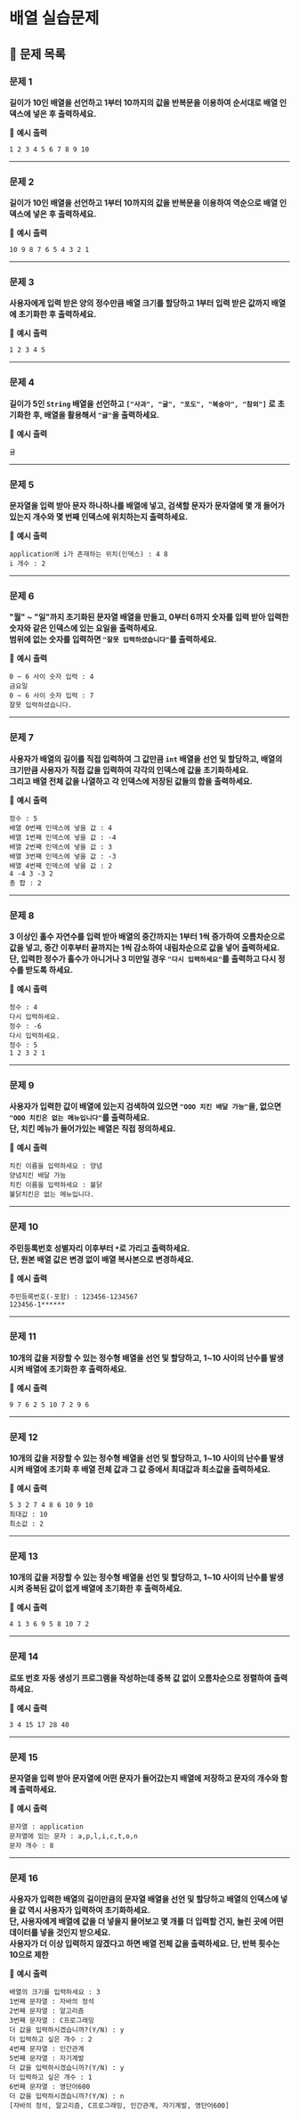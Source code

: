 # 배열 실습문제

## 📝 문제 목록

### 문제 1
**길이가 10인 배열을 선언하고 1부터 10까지의 값을 반복문을 이용하여 순서대로 배열 인덱스에 넣은 후 출력하세요.**  


🔹 **예시 출력**

`1 2 3 4 5 6 7 8 9 10`

---

### 문제 2
**길이가 10인 배열을 선언하고 1부터 10까지의 값을 반복문을 이용하여 역순으로 배열 인덱스에 넣은 후 출력하세요.**  


🔹 **예시 출력**

`10 9 8 7 6 5 4 3 2 1`

---

### 문제 3
**사용자에게 입력 받은 양의 정수만큼 배열 크기를 할당하고 1부터 입력 받은 값까지 배열에 초기화한 후 출력하세요.**  


🔹 **예시 출력**

`1 2 3 4 5`

---

### 문제 4
**길이가 5인 `String` 배열을 선언하고 `["사과", "귤", "포도", "복숭아", "참외"]` 로 초기화한 후, 배열을 활용해서 `"귤"`을 출력하세요.**  


🔹 **예시 출력**

`귤` 

---

### 문제 5
**문자열을 입력 받아 문자 하나하나를 배열에 넣고, 검색할 문자가 문자열에 몇 개 들어가 있는지 개수와 몇 번째 인덱스에 위치하는지 출력하세요.**  


🔹 **예시 출력**

`application에 i가 존재하는 위치(인덱스) : 4 8`    
`i 개수 : 2`  

---

### 문제 6
**"월" ~ "일"까지 초기화된 문자열 배열을 만들고, 0부터 6까지 숫자를 입력 받아 입력한 숫자와 같은 인덱스에 있는 요일을 출력하세요.  
범위에 없는 숫자를 입력하면 `"잘못 입력하셨습니다"`를 출력하세요.**  


🔹 **예시 출력**

`0 ~ 6 사이 숫자 입력 : 4 `  
`금요일`  
`0 ~ 6 사이 숫자 입력 : 7`  
`잘못 입력하셨습니다.`  

---

### 문제 7
**사용자가 배열의 길이를 직접 입력하여 그 값만큼 `int` 배열을 선언 및 할당하고, 배열의 크기만큼 사용자가 직접 값을 입력하여 각각의 인덱스에 값을 초기화하세요.  
그리고 배열 전체 값을 나열하고 각 인덱스에 저장된 값들의 합을 출력하세요.**  


🔹 **예시 출력**

`정수 : 5`  
`배열 0번째 인덱스에 넣을 값 : 4`  
`배열 1번째 인덱스에 넣을 값 : -4`  
`배열 2번째 인덱스에 넣을 값 : 3`  
`배열 3번째 인덱스에 넣을 값 : -3`  
`배열 4번째 인덱스에 넣을 값 : 2`  
`4 -4 3 -3 2`    
`총 합 : 2`  

---

### 문제 8
**3 이상인 홀수 자연수를 입력 받아 배열의 중간까지는 1부터 1씩 증가하여 오름차순으로 값을 넣고, 중간 이후부터 끝까지는 1씩 감소하여 내림차순으로 값을 넣어 출력하세요.  
단, 입력한 정수가 홀수가 아니거나 3 미만일 경우 `"다시 입력하세요"`를 출력하고 다시 정수를 받도록 하세요.**  

🔹 **예시 출력**

`정수 : 4`  
`다시 입력하세요.`  
`정수 : -6`  
`다시 입력하세요.`  
`정수 : 5`  
`1 2 3 2 1`    

---

### 문제 9
**사용자가 입력한 값이 배열에 있는지 검색하여 있으면 `"OOO 치킨 배달 가능"`을, 없으면 `"OOO 치킨은 없는 메뉴입니다"`를 출력하세요.  
단, 치킨 메뉴가 들어가있는 배열은 직접 정의하세요.**  


🔹 **예시 출력**

`치킨 이름을 입력하세요 : 양념 `    
`양념치킨 배달 가능`  
`치킨 이름을 입력하세요 : 불닭 `  
`불닭치킨은 없는 메뉴입니다.`  

---

### 문제 10
**주민등록번호 성별자리 이후부터 `*`로 가리고 출력하세요.  
단, 원본 배열 값은 변경 없이 배열 복사본으로 변경하세요.**  


🔹 **예시 출력**

`주민등록번호(-포함) : 123456-1234567`  
`123456-1******`  

---

### 문제 11
**10개의 값을 저장할 수 있는 정수형 배열을 선언 및 할당하고, 1~10 사이의 난수를 발생시켜 배열에 초기화한 후 출력하세요.**  


🔹 **예시 출력**

`9 7 6 2 5 10 7 2 9 6`  

---

### 문제 12
**10개의 값을 저장할 수 있는 정수형 배열을 선언 및 할당하고, 1~10 사이의 난수를 발생시켜 배열에 초기화 후 배열 전체 값과 그 값 중에서 최대값과 최소값을 출력하세요.**  


🔹 **예시 출력**

`5 3 2 7 4 8 6 10 9 10`  
`최대값 : 10`  
`최소값 : 2`  

---

### 문제 13
**10개의 값을 저장할 수 있는 정수형 배열을 선언 및 할당하고, 1~10 사이의 난수를 발생시켜 중복된 값이 없게 배열에 초기화한 후 출력하세요.**  


🔹 **예시 출력**

`4 1 3 6 9 5 8 10 7 2`  

---

### 문제 14
**로또 번호 자동 생성기 프로그램을 작성하는데 중복 값 없이 오름차순으로 정렬하여 출력하세요.**  


🔹 **예시 출력**

`3 4 15 17 28 40`  

---

### 문제 15
**문자열을 입력 받아 문자열에 어떤 문자가 들어갔는지 배열에 저장하고 문자의 개수와 함께 출력하세요.**  


🔹 **예시 출력**

`문자열 : application`  
`문자열에 있는 문자 : a,p,l,i,c,t,o,n`  
`문자 개수 : 8`  

---

### 문제 16
**사용자가 입력한 배열의 길이만큼의 문자열 배열을 선언 및 할당하고 배열의 인덱스에 넣을 값 역시 사용자가 입력하여 초기화하세요.  
단, 사용자에게 배열에 값을 더 넣을지 물어보고 몇 개를 더 입력할 건지, 늘린 곳에 어떤 데이터를 넣을 것인지 받으세요.  
사용자가 더 이상 입력하지 않겠다고 하면 배열 전체 값을 출력하세요.
단, 반복 횟수는 10으로 제한**  


🔹 **예시 출력**

`배열의 크기를 입력하세요 : 3`   
`1번째 문자열 : 자바의 정석`    
`2번째 문자열 : 알고리즘`    
`3번째 문자열 : C프로그래밍`    
`더 값을 입력하시겠습니까?(Y/N) : y`    
`더 입력하고 싶은 개수 : 2`    
`4번째 문자열 : 인간관계`    
`5번째 문자열 : 자기계발`    
`더 값을 입력하시겠습니까?(Y/N) : y`    
`더 입력하고 싶은 개수 : 1`   
`6번째 문자열 : 영단어600`    
`더 값을 입력하시겠습니까?(Y/N) : n`    
`[자바의 정석, 알고리즘, C프로그래밍, 인간관계, 자기계발, 영단어600]`  
